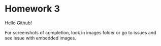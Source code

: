 # Homework 3
Hello Github!


For screenshots of completion, look in images folder or go to issues and see issue with embedded images.
